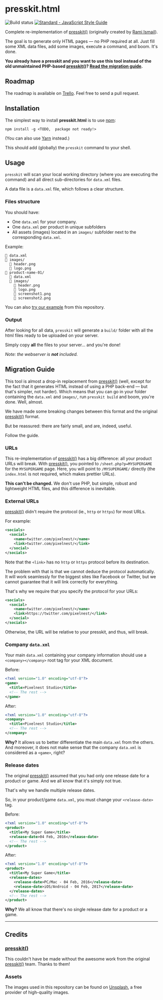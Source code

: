 # presskit.html

![Build status](https://travis-ci.org/pixelnest/presskit.html.svg?branch=master)
[![Standard - JavaScript Style Guide](https://img.shields.io/badge/code%20style-standard-brightgreen.svg)](http://standardjs.com/)

Complete re-implementation of [presskit()][dopresskit] (originally created by [Rami Ismail](https://twitter.com/tha_rami)).

The goal is to generate only HTML pages — no PHP required at all. Just fill some XML data files, add some images, execute a command, and boom. It's done.

**You already have a presskit and you want to use this tool instead of the old unmaintained PHP-based [presskit()][dopresskit]? [Read the migration guide](#migration-guide).**

## Roadmap

The roadmap is available on [Trello](https://trello.com/b/5T6BIyi3/open-source-presskit-html). Feel free to send a pull request.

## Installation

The simplest way to install **presskit.html** is to use [npm](http://npmjs.org/):

```
npm install -g <TODO,  package not ready!>
```

(You can also use [Yarn](https://yarnpkg.com/en/) instead.)

This should add (globally) the `presskit` command to your shell.

## Usage

`presskit` will scan your local working directory (where you are executing the command) and all direct sub-directories for `data.xml` files.

A data file is a `data.xml` file, which follows a clear structure.

### Files structure

You should have:

- One `data.xml` for your company.
- One `data.xml` per product in unique subfolders
- All assets (images) located in an `images/` subfolder next to the corresponding `data.xml`.

Example:

```
📄 data.xml
📂 images/
  📄 header.png
  📄 logo.png
📂 product-name-01/
  📄 data.xml
  📂 images/
    📄 header.png
    📄 logo.png
    📄 screenshot1.png
    📄 screenshot2.png
```

You can also [try our example](https://github.com/pixelnest/presskit.html/tree/master/data) from this repository.

### Output

After looking for all data, `presskit` will generate a `build/` folder with all the html files ready to be uploaded on your server.

Simply copy **all** the files to your server… and you're done!

_Note: the webserver is **not** included._

## Migration Guide

This tool is almost a drop-in replacement from [presskit()][dopresskit] (well, except for the fact that it generates HTML instead of using a PHP back-end — but that's simpler, not harder). Which means that you can go in your folder containing the `data.xml` and `images/`, run `presskit build` and boom, you're done. Well, almost.

We have made some breaking changes between this format and the original [presskit()][dopresskit] format.

But be reassured: there are fairly small, and are, indeed, useful.

Follow the guide.

### URLs

This re-implementation of [presskit()][dopresskit] has a big difference: all your product URLs will break. With [presskit()][dopresskit], you pointed to `/sheet.php?p=MYSUPERGAME` for the `MYSUPERGAME` page. Here, you will point to `/MYSUPERGAME/` directly (the `index.html` is not required, which makes prettier URLs).

**This can't be changed.** We don't use PHP, but simple, robust and lightweight HTML files, and this difference is inevitable.

### External URLs

[presskit()][dopresskit] didn't require the protocol (ie., `http` or `https`) for most URLs.

For example:

```xml
<socials>
  <social>
    <name>twitter.com/pixelnest/</name>
    <link>twitter.com/pixelnest/</link>
  </social>
</socials>
```

Note that the `<link>` has no `http` or `https` protocol before its destination.

The problem with that is that we cannot deduce the protocol automatically. It will work seamlessly for the biggest sites like Facebook or Twitter, but we cannot guarantee that it will link correctly for everything.

That's why we require that you specify the protocol for your URLs:

```xml
<socials>
  <social>
    <name>twitter.com/pixelnest/</name>
    <link>https://twitter.com/pixelnest/</link>
  </social>
</socials>
```

Otherwise, the URL will be relative to your presskit, and thus, will break.

### Company `data.xml`

Your main `data.xml` containing your company information should use a `<company></company>` root tag for your XML document.

Before:

```xml
<?xml version="1.0" encoding="utf-8"?>
<game>
  <title>Pixelnest Studio</title>
  <!-- The rest -->
</game>
```

After:

```xml
<?xml version="1.0" encoding="utf-8"?>
<company>
  <title>Pixelnest Studio</title>
  <!-- The rest -->
</company>
```

**Why?** It allows us to better differentiate the main `data.xml` from the others. And moreover, it does not make sense that the company `data.xml` is considered as a `<game>`, right?

### Release dates

The original [presskit()][dopresskit] assumed that you had only one release date for a product or game. And we all know that it's simply not true.

That's why we handle multiple release dates.

So, in your product/game `data.xml`, you must change your `<release-date>` tag.

Before:

```xml
<?xml version="1.0" encoding="utf-8"?>
<product>
  <title>My Super Game</title>
  <release-date>04 Feb, 2016</release-date>
  <!-- The rest -->
</product>
```

After:

```xml
<?xml version="1.0" encoding="utf-8"?>
<product>
  <title>My Super Game</title>
  <release-dates>
    <release-date>PC/Mac - 04 Feb, 2016</release-date>
    <release-date>iOS/Android - 04 Feb, 2017</release-date>
  </release-dates>
  <!-- The rest -->
</product>
```

**Why?** We all know that there's no single release date for a product or a game.

---

## Credits

### [presskit()][dopresskit]

This couldn't have be made without the awesome work from the original [presskit()][dopresskit] team. Thanks to them!

### Assets

The images used in this repository can be found on [Unsplash](https://unsplash.com/), a free provider of high-quality images.


[dopresskit]: http://dopresskit.com

